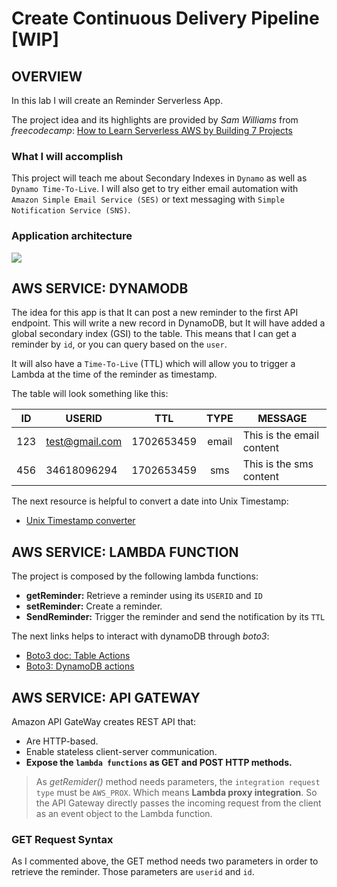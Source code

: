 # Create Continuous Delivery Pipeline [WIP]

## OVERVIEW

In this lab I will create an Reminder Serverless App.

The project idea and its highlights are provided by *Sam Williams* from *freecodecamp*: [How to Learn Serverless AWS by Building 7 Projects](https://www.freecodecamp.org/news/learn-serverless-aws-by-building-7-projects/)

### What I will accomplish

This project will teach me about Secondary Indexes in `Dynamo` as well as `Dynamo Time-To-Live`. I will also get to try either email automation with `Amazon Simple Email Service (SES)` or text messaging with `Simple Notification Service (SNS)`.

### Application architecture

![](https://www.freecodecamp.org/news/content/images/2022/08/ch4-reminder-app.drawio.png)

## AWS SERVICE: DYNAMODB

The idea for this app is that It can post a new reminder to the first API endpoint. This will write a new record in DynamoDB, but It will have added a global secondary index (GSI) to the table. This means that I can get a reminder by `id`, or you can query based on the `user`.

It will also have a `Time-To-Live` (TTL) which will allow you to trigger a Lambda at the time of the reminder as timestamp.

The table will look something like this:

| ID | USERID | TTL | TYPE | MESSAGE |
| --- | --- | --- | :---: | --- |
| 123 | test@gmail.com | 1702653459 | email | This is the email content |
| 456 | 34618096294 | 1702653459 | sms | This is the sms content |

The next resource is helpful to convert a date into Unix Timestamp:

- [Unix Timestamp converter](https://www.unixtimestamp.com/)

## AWS SERVICE: LAMBDA FUNCTION

The project is composed by the following lambda functions:

- **getReminder:** Retrieve a reminder using its `USERID` and `ID`
- **setReminder:** Create a reminder.
- **SendReminder:** Trigger the reminder and send the notification by its `TTL`

The next links helps to interact with dynamoDB through *boto3*:

- [Boto3 doc: Table Actions](https://boto3.amazonaws.com/v1/documentation/api/latest/reference/services/dynamodb/table/index.html#actions)
- [Boto3: DynamoDB actions](https://docs.aws.amazon.com/code-library/latest/ug/python_3_dynamodb_code_examples.html)

## AWS SERVICE: API GATEWAY

Amazon API GateWay creates REST API that:

- Are HTTP-based.
- Enable stateless client-server communication.
- **Expose the `lambda functions` as GET and POST HTTP methods.**

> As *getRemider()* method needs parameters, the `integration request type` must be `AWS_PROX`. Which means **Lambda proxy integration**. So the API Gateway directly passes the incoming request from the client as an event object to the Lambda function.

### GET Request Syntax

As I commented above, the GET method needs two parameters in order to retrieve the reminder. Those parameters are `userid` and `id`.
